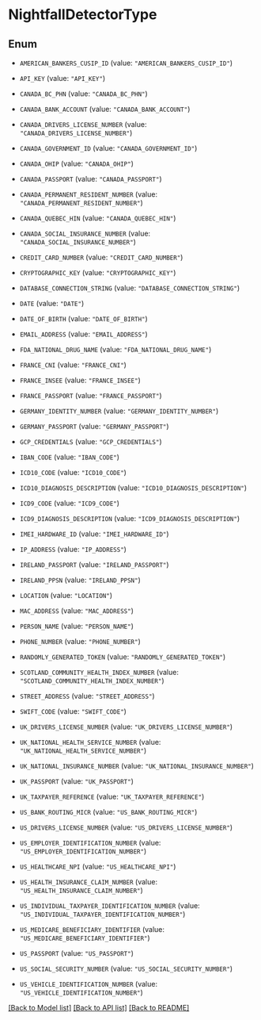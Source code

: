 # NightfallDetectorType

## Enum


* `AMERICAN_BANKERS_CUSIP_ID` (value: `"AMERICAN_BANKERS_CUSIP_ID"`)

* `API_KEY` (value: `"API_KEY"`)

* `CANADA_BC_PHN` (value: `"CANADA_BC_PHN"`)

* `CANADA_BANK_ACCOUNT` (value: `"CANADA_BANK_ACCOUNT"`)

* `CANADA_DRIVERS_LICENSE_NUMBER` (value: `"CANADA_DRIVERS_LICENSE_NUMBER"`)

* `CANADA_GOVERNMENT_ID` (value: `"CANADA_GOVERNMENT_ID"`)

* `CANADA_OHIP` (value: `"CANADA_OHIP"`)

* `CANADA_PASSPORT` (value: `"CANADA_PASSPORT"`)

* `CANADA_PERMANENT_RESIDENT_NUMBER` (value: `"CANADA_PERMANENT_RESIDENT_NUMBER"`)

* `CANADA_QUEBEC_HIN` (value: `"CANADA_QUEBEC_HIN"`)

* `CANADA_SOCIAL_INSURANCE_NUMBER` (value: `"CANADA_SOCIAL_INSURANCE_NUMBER"`)

* `CREDIT_CARD_NUMBER` (value: `"CREDIT_CARD_NUMBER"`)

* `CRYPTOGRAPHIC_KEY` (value: `"CRYPTOGRAPHIC_KEY"`)

* `DATABASE_CONNECTION_STRING` (value: `"DATABASE_CONNECTION_STRING"`)

* `DATE` (value: `"DATE"`)

* `DATE_OF_BIRTH` (value: `"DATE_OF_BIRTH"`)

* `EMAIL_ADDRESS` (value: `"EMAIL_ADDRESS"`)

* `FDA_NATIONAL_DRUG_NAME` (value: `"FDA_NATIONAL_DRUG_NAME"`)

* `FRANCE_CNI` (value: `"FRANCE_CNI"`)

* `FRANCE_INSEE` (value: `"FRANCE_INSEE"`)

* `FRANCE_PASSPORT` (value: `"FRANCE_PASSPORT"`)

* `GERMANY_IDENTITY_NUMBER` (value: `"GERMANY_IDENTITY_NUMBER"`)

* `GERMANY_PASSPORT` (value: `"GERMANY_PASSPORT"`)

* `GCP_CREDENTIALS` (value: `"GCP_CREDENTIALS"`)

* `IBAN_CODE` (value: `"IBAN_CODE"`)

* `ICD10_CODE` (value: `"ICD10_CODE"`)

* `ICD10_DIAGNOSIS_DESCRIPTION` (value: `"ICD10_DIAGNOSIS_DESCRIPTION"`)

* `ICD9_CODE` (value: `"ICD9_CODE"`)

* `ICD9_DIAGNOSIS_DESCRIPTION` (value: `"ICD9_DIAGNOSIS_DESCRIPTION"`)

* `IMEI_HARDWARE_ID` (value: `"IMEI_HARDWARE_ID"`)

* `IP_ADDRESS` (value: `"IP_ADDRESS"`)

* `IRELAND_PASSPORT` (value: `"IRELAND_PASSPORT"`)

* `IRELAND_PPSN` (value: `"IRELAND_PPSN"`)

* `LOCATION` (value: `"LOCATION"`)

* `MAC_ADDRESS` (value: `"MAC_ADDRESS"`)

* `PERSON_NAME` (value: `"PERSON_NAME"`)

* `PHONE_NUMBER` (value: `"PHONE_NUMBER"`)

* `RANDOMLY_GENERATED_TOKEN` (value: `"RANDOMLY_GENERATED_TOKEN"`)

* `SCOTLAND_COMMUNITY_HEALTH_INDEX_NUMBER` (value: `"SCOTLAND_COMMUNITY_HEALTH_INDEX_NUMBER"`)

* `STREET_ADDRESS` (value: `"STREET_ADDRESS"`)

* `SWIFT_CODE` (value: `"SWIFT_CODE"`)

* `UK_DRIVERS_LICENSE_NUMBER` (value: `"UK_DRIVERS_LICENSE_NUMBER"`)

* `UK_NATIONAL_HEALTH_SERVICE_NUMBER` (value: `"UK_NATIONAL_HEALTH_SERVICE_NUMBER"`)

* `UK_NATIONAL_INSURANCE_NUMBER` (value: `"UK_NATIONAL_INSURANCE_NUMBER"`)

* `UK_PASSPORT` (value: `"UK_PASSPORT"`)

* `UK_TAXPAYER_REFERENCE` (value: `"UK_TAXPAYER_REFERENCE"`)

* `US_BANK_ROUTING_MICR` (value: `"US_BANK_ROUTING_MICR"`)

* `US_DRIVERS_LICENSE_NUMBER` (value: `"US_DRIVERS_LICENSE_NUMBER"`)

* `US_EMPLOYER_IDENTIFICATION_NUMBER` (value: `"US_EMPLOYER_IDENTIFICATION_NUMBER"`)

* `US_HEALTHCARE_NPI` (value: `"US_HEALTHCARE_NPI"`)

* `US_HEALTH_INSURANCE_CLAIM_NUMBER` (value: `"US_HEALTH_INSURANCE_CLAIM_NUMBER"`)

* `US_INDIVIDUAL_TAXPAYER_IDENTIFICATION_NUMBER` (value: `"US_INDIVIDUAL_TAXPAYER_IDENTIFICATION_NUMBER"`)

* `US_MEDICARE_BENEFICIARY_IDENTIFIER` (value: `"US_MEDICARE_BENEFICIARY_IDENTIFIER"`)

* `US_PASSPORT` (value: `"US_PASSPORT"`)

* `US_SOCIAL_SECURITY_NUMBER` (value: `"US_SOCIAL_SECURITY_NUMBER"`)

* `US_VEHICLE_IDENTIFICATION_NUMBER` (value: `"US_VEHICLE_IDENTIFICATION_NUMBER"`)


[[Back to Model list]](../README.md#documentation-for-models) [[Back to API list]](../README.md#documentation-for-api-endpoints) [[Back to README]](../README.md)


